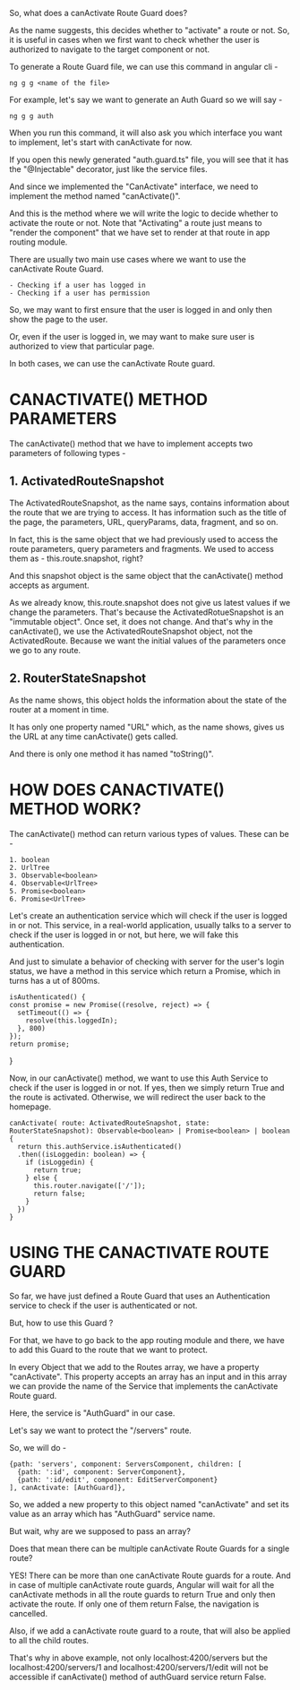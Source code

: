 So, what does a canActivate Route Guard does?

As the name suggests, this decides whether to "activate" a route or not. So, it is useful in cases when we first want to check whether the user is authorized to navigate to the target component or not. 

To generate a Route Guard file, we can use this command in angular cli - 

    ng g g <name of the file>

For example, let's say we want to generate an Auth Guard so we will say - 

    ng g g auth

When you run this command, it will also ask you which interface you want to implement, let's start with canActivate for now.

If you open this newly generated "auth.guard.ts" file, you will see that it has the "@Injectable" decorator, just like the service files.

And since we implemented the "CanActivate" interface, we need to implement the method named "canActivate()".

And this is the method where we will write the logic to decide whether to activate the route or not. Note that "Activating" a route just means to "render the component" that we have set to render at that route in app routing module.

There are usually two main use cases where we want to use the canActivate Route Guard.

    - Checking if a user has logged in
    - Checking if a user has permission

So, we may want to first ensure that the user is logged in and only then show the page to the user.

Or, even if the user is logged in, we may want to make sure user is authorized to view that particular page.

In both cases, we can use the canActivate Route guard.


# CANACTIVATE() METHOD PARAMETERS

The canActivate() method that we have to implement accepts two parameters of following types -

 
## 1. ActivatedRouteSnapshot

The ActivatedRouteSnapshot, as the name says, contains information about the route that we are trying to access. It has information such as the title of the page, the parameters, URL, queryParams, data, fragment, and so on.

In fact, this is the same object that we had previously used to access the route parameters, query parameters and fragments. We used to access them as - this.route.snapshot, right?

And this snapshot object is the same object that the canActivate() method accepts as argument.

As we already know, this.route.snapshot does not give us latest values if we change the parameters.  That's because the ActivatedRotueSnapshot is an "immutable object". Once set, it does not change. And that's why in the canActivate(), we use the ActivatedRouteSnapshot object, not the ActivatedRoute. Because we want the initial values of the parameters once we go to any route.

## 2. RouterStateSnapshot

As the name shows, this object holds the information about the state of the router at a moment in time.

It has only one property named "URL" which, as the name shows, gives us the URL at any time canActivate() gets called.

And there is only one method it has named "toString()".

# HOW DOES CANACTIVATE() METHOD WORK?

The canActivate() method can return various types of values. These can be  -

    1. boolean
    2. UrlTree
    3. Observable<boolean>
    4. Observable<UrlTree>
    5. Promise<boolean>
    6. Promise<UrlTree>

Let's create an authentication service which will check if the user is logged in or not. This service, in a real-world application, usually talks to a server to check if the user is logged in or not, but here, we will fake this authentication. 

And just to simulate a behavior of checking with server for the user's login status, we have a method in this service which return a Promise, which in turns has a ut of 800ms.

    isAuthenticated() {
    const promise = new Promise((resolve, reject) => {
      setTimeout(() => {
        resolve(this.loggedIn);
      }, 800)
    });
    return promise;
  }

Now, in our canActivate() method, we want to use this Auth Service to check if the user is logged in or not. If yes, then we simply return True and the route is activated. Otherwise, we will redirect the user back to the homepage.

    canActivate( route: ActivatedRouteSnapshot, state: RouterStateSnapshot): Observable<boolean> | Promise<boolean> | boolean {
      return this.authService.isAuthenticated()
      .then((isLoggedin: boolean) => {
        if (isLoggedin) {
          return true;
        } else {
          this.router.navigate(['/']);
          return false;
        }
      })
    }

# USING THE CANACTIVATE ROUTE GUARD

So far, we have just defined a Route Guard that uses an Authentication service to check if the user is authenticated or not.

But, how to use this Guard ?

For that, we have to go back to the app routing module and there, we have to add this Guard to the route that we want to protect.

In every Object that we add to the Routes array, we have a property "canActivate". This property accepts an array has an input and in this array we can provide the name of the Service that implements the canActivate Route guard.

Here, the service is "AuthGuard" in our case.

Let's say we want to protect the "/servers" route.

So, we will do -    

    {path: 'servers', component: ServersComponent, children: [
      {path: ':id', component: ServerComponent},
      {path: ':id/edit', component: EditServerComponent}
    ], canActivate: [AuthGuard]},


So, we added a new property to this object named "canActivate" and set its value as an array which has "AuthGuard" service name.

But wait, why are we supposed to pass an array? 

Does that mean there can be multiple canActivate Route Guards for a single route? 

YES! There can be more than one canActivate Route guards for a route. And in case of multiple canActivate route guards, Angular will wait for all the canActivate methods in all the route guards to return True and only then activate the route. If only one of them return False, the navigation is cancelled.

Also, if we add a canActivate route guard to a route, that will also be applied to all the child routes.

That's why in above example, not only localhost:4200/servers but the localhost:4200/servers/1 and localhost:4200/servers/1/edit will not be accessible if canActivate() method of authGuard service return False.
